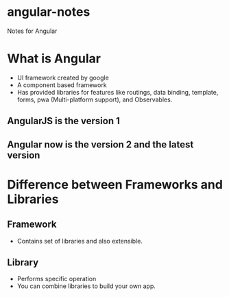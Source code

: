 # angular-notes
Notes for Angular

# What is Angular
- UI framework created by google
- A component based framework
- Has provided libraries for features like routings, data binding, template, forms, pwa (Multi-platform support), and Observables.

## AngularJS is the version 1
## Angular now is the version 2 and the latest version 

# Difference between Frameworks and Libraries
## Framework
- Contains set of libraries and also extensible.
  
## Library
- Performs specific operation
- You can combine libraries to build your own app.

